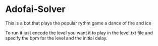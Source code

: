 # Adofai-Solver
This is a bot that plays the popular rythm game a dance of fire and ice

To run it just encode the level you want it to play in the level.txt file and specify the bpm for the level and the initial delay.

